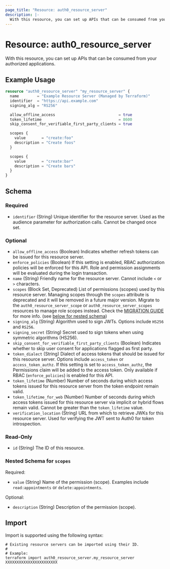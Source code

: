 ```yaml
---
page_title: "Resource: auth0_resource_server"
description: |-
  With this resource, you can set up APIs that can be consumed from your authorized applications.
---
```


# Resource: auth0_resource_server

With this resource, you can set up APIs that can be consumed from your authorized applications.

## Example Usage

```terraform
resource "auth0_resource_server" "my_resource_server" {
  name        = "Example Resource Server (Managed by Terraform)"
  identifier  = "https://api.example.com"
  signing_alg = "RS256"

  allow_offline_access                            = true
  token_lifetime                                  = 8600
  skip_consent_for_verifiable_first_party_clients = true

  scopes {
    value       = "create:foo"
    description = "Create foos"
  }

  scopes {
    value       = "create:bar"
    description = "Create bars"
  }
}
```

<!-- schema generated by tfplugindocs -->
## Schema

### Required

- `identifier` (String) Unique identifier for the resource server. Used as the audience parameter for authorization calls. Cannot be changed once set.

### Optional

- `allow_offline_access` (Boolean) Indicates whether refresh tokens can be issued for this resource server.
- `enforce_policies` (Boolean) If this setting is enabled, RBAC authorization policies will be enforced for this API. Role and permission assignments will be evaluated during the login transaction.
- `name` (String) Friendly name for the resource server. Cannot include `<` or `>` characters.
- `scopes` (Block Set, Deprecated) List of permissions (scopes) used by this resource server. Managing scopes through the `scopes` attribute is deprecated and it will be removed in a future major version. Migrate to the `auth0_resource_server_scope` or `auth0_resource_server_scopes` resources to manage role scopes instead. Check the [MIGRATION GUIDE](https://github.com/auth0/terraform-provider-auth0/blob/main/MIGRATION_GUIDE.md#resource-server-scopes) for more info. (see [below for nested schema](#nestedblock--scopes))
- `signing_alg` (String) Algorithm used to sign JWTs. Options include `HS256` and `RS256`.
- `signing_secret` (String) Secret used to sign tokens when using symmetric algorithms (HS256).
- `skip_consent_for_verifiable_first_party_clients` (Boolean) Indicates whether to skip user consent for applications flagged as first party.
- `token_dialect` (String) Dialect of access tokens that should be issued for this resource server. Options include `access_token` or `access_token_authz`. If this setting is set to `access_token_authz`, the Permissions claim will be added to the access token. Only available if RBAC (`enforce_policies`) is enabled for this API.
- `token_lifetime` (Number) Number of seconds during which access tokens issued for this resource server from the token endpoint remain valid.
- `token_lifetime_for_web` (Number) Number of seconds during which access tokens issued for this resource server via implicit or hybrid flows remain valid. Cannot be greater than the `token_lifetime` value.
- `verification_location` (String) URL from which to retrieve JWKs for this resource server. Used for verifying the JWT sent to Auth0 for token introspection.

### Read-Only

- `id` (String) The ID of this resource.

<a id="nestedblock--scopes"></a>
### Nested Schema for `scopes`

Required:

- `value` (String) Name of the permission (scope). Examples include `read:appointments` or `delete:appointments`.

Optional:

- `description` (String) Description of the permission (scope).

## Import

Import is supported using the following syntax:

```shell
# Existing resource servers can be imported using their ID.
#
# Example:
terraform import auth0_resource_server.my_resource_server XXXXXXXXXXXXXXXXXXXXXXX
```
